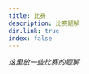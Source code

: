```yaml
---
title: 比赛
description: 比赛题解
dir.link: true
index: false
---
```


_这里放一些比赛的题解_

<Catalog hideHeading="true"></Catalog>